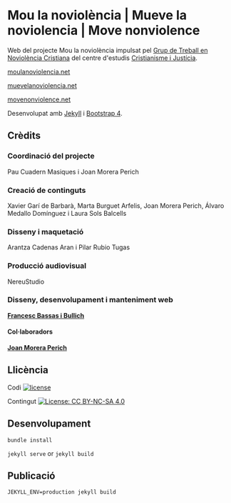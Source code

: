 # Mou la noviolència | Mueve la noviolencia | Move nonviolence

Web del projecte Mou la noviolència impulsat pel [Grup de Treball en Noviolència Cristiana](https://www.cristianismeijusticia.net/noviolenciacristiana) del centre d'estudis [Cristianisme i Justícia](https://www.cristianismeijusticia.net).

[moulanoviolencia.net](https://moulanoviolencia.net)

[muevelanoviolencia.net](https://muevelanoviolencia.net)

[movenonviolence.net](https://movenonviolence.net)

Desenvolupat amb [Jekyll](https://jekyllrb.com/) i [Bootstrap 4](https://getbootstrap.com/docs/4.6/getting-started/introduction/).

## Crèdits

### Coordinació del projecte

Pau Cuadern Masiques i Joan Morera Perich

### Creació de continguts

Xavier Garí de Barbarà, Marta Burguet Arfelis, Joan Morera Perich, Álvaro Medallo Domínguez i Laura Sols Balcells

### Disseny i maquetació

Arantza Cadenas Aran i Pilar Rubio Tugas

### Producció audiovisual

NereuStudio

### Disseny, desenvolupament i manteniment web

**[Francesc Bassas i Bullich](https://github.com/francescbassas)**

#### Col·laboradors

**[Joan Morera Perich](https://github.com/joanmorera)**

## Llicència

Codi [![license](https://img.shields.io/github/license/mashape/apistatus.svg?style=flat-square)](https://choosealicense.com/licenses/mit/)

Contingut [![License: CC BY-NC-SA 4.0](https://img.shields.io/badge/License-CC%20BY--NC--SA%204.0-lightgrey.svg)](https://creativecommons.org/licenses/by-nc-sa/4.0/)

## Desenvolupament

`bundle install`

`jekyll serve` or `jekyll build`

## Publicació

`JEKYLL_ENV=production jekyll build`
